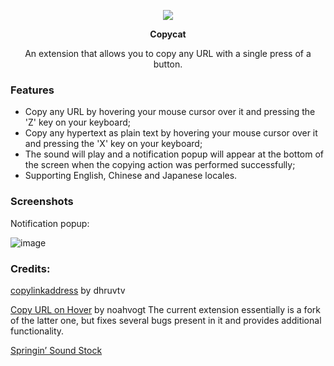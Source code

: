 <p align="center"> <img src="https://github.com/user-attachments/assets/82aabd80-94a1-43c7-89f0-ae26f505ca8c"> </p>
<p align="center"> <b> Copycat </b> </p>
<p align="center"> An extension that allows you to copy any URL with a single press of a button. </p>

### Features
* Copy any URL by hovering your mouse cursor over it and pressing the 'Z' key on your keyboard;
* Copy any hypertext as plain text by hovering your mouse cursor over it and pressing the 'X' key on your keyboard;
* The sound will play and a notification popup will appear at the bottom of the screen when the copying action was performed successfully;
* Supporting English, Chinese and Japanese locales.

### Screenshots

Notification popup:

![image](https://github.com/user-attachments/assets/75aab3ad-5089-48a0-a622-e3122162ad30)

### Credits:
[copylinkaddress](https://github.com/dhruvtv/copylinkaddress) by dhruvtv

[Copy URL on Hover](https://github.com/noahvogt/copy-url-on-hover) by noahvogt
The current extension essentially is a fork of the latter one, but fixes several bugs present in it and provides additional functionality.

[Springin’ Sound Stock](https://www.springin.org/sound-stock/)
